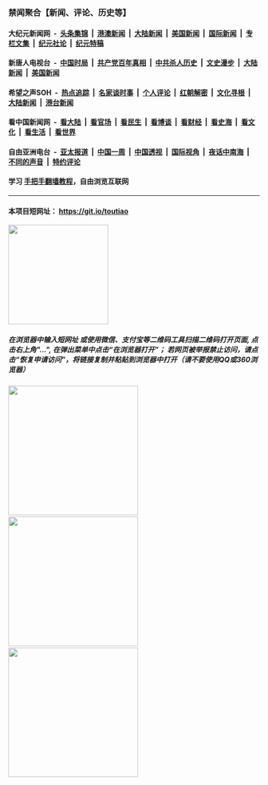 ### 禁闻聚合【新闻、评论、历史等】

#### 大纪元新闻网 &nbsp;-&nbsp; [头条集锦](indexes/E头条集锦.md?t=02291831) &nbsp;|&nbsp; [港澳新闻](indexes/E港澳新闻.md?t=02291831)  &nbsp;|&nbsp; [大陆新闻](indexes/E大陆新闻.md?t=02291831) &nbsp;|&nbsp; [美国新闻](indexes/E美国新闻.md?t=02291831) &nbsp;|&nbsp; [国际新闻](indexes/E国际新闻.md?t=02291831) &nbsp;|&nbsp; [专栏文集](indexes/E专栏文集.md?t=02291831) &nbsp;|&nbsp; [纪元社论](indexes/E纪元社论.md?t=02291831) &nbsp;|&nbsp; [纪元特稿](indexes/E纪元特稿.md?t=02291831) 

#### 新唐人电视台 &nbsp;-&nbsp; [中国时局](indexes/N中国时局.md?t=02291831) &nbsp;|&nbsp; [共产党百年真相](indexes/N共产党百年真相.md?t=02291831) &nbsp;|&nbsp; [中共杀人历史](indexes/N中共杀人历史.md?t=02291831) &nbsp;|&nbsp; [文史漫步](indexes/N文史漫步.md?t=02291831) &nbsp;|&nbsp; [大陆新闻](indexes/N大陆新闻.md?t=02291831) &nbsp;|&nbsp; [美国新闻](indexes/N美国新闻.md?t=02291831)

#### 希望之声SOH &nbsp;-&nbsp; [热点追踪](indexes/H热点追踪.md?t=02291831) &nbsp;|&nbsp; [名家谈时事](indexes/H名家谈时事.md?t=02291831) &nbsp;|&nbsp; [个人评论](indexes/H个人评论.md?t=02291831)  &nbsp;|&nbsp; [红朝解密](indexes/H红朝解密.md?t=02291831) &nbsp;|&nbsp; [文化寻根](indexes/H文化寻根.md?t=02291831) &nbsp;|&nbsp; [大陆新闻](indexes/H大陆新闻.md?t=02291831) &nbsp;|&nbsp; [港台新闻](indexes/H港台新闻.md?t=02291831)

#### 看中国新闻网 &nbsp;-&nbsp; [看大陆](indexes/S看大陆.md?t=02291831) &nbsp;|&nbsp; [看官场](indexes/S看官场.md?t=02291831) &nbsp;|&nbsp; [看民生](indexes/S看民生.md?t=02291831)  &nbsp;|&nbsp; [看博谈](indexes/S看博谈.md?t=02291831) &nbsp;|&nbsp; [看财经](indexes/S看财经.md?t=02291831) &nbsp;|&nbsp; [看史海](indexes/S看史海.md?t=02291831) &nbsp;|&nbsp; [看文化](indexes/S看文化.md?t=02291831) &nbsp;|&nbsp; [看生活](indexes/S看生活.md?t=02291831) &nbsp;|&nbsp; [看世界](indexes/S看世界.md?t=02291831)

#### 自由亚洲电台 &nbsp;-&nbsp; [亚太报道](indexes/R亚太报道.md?t=02291831) &nbsp;|&nbsp; [中国一周](indexes/R中国一周.md?t=02291831) &nbsp;|&nbsp; [中国透视](indexes/R中国透视.md?t=02291831)  &nbsp;|&nbsp; [国际视角](indexes/R国际视角.md?t=02291831) &nbsp;|&nbsp; [夜话中南海](indexes/R夜话中南海.md?t=02291831) &nbsp;|&nbsp; [不同的声音](indexes/R不同的声音.md?t=02291831) &nbsp;|&nbsp; [特约评论](indexes/R特约评论.md?t=02291831)

#### 学习 [手把手翻墙教程](https://github.com/gfw-breaker/guides/wiki)，自由浏览互联网

----

#### 本项目短网址： https://git.io/toutiao
<img src="https://raw.githubusercontent.com/gfw-breaker/banned-news/master/scripts/img/qr.png" width="200px"/>  

##### 在浏览器中输入短网址 或使用微信、支付宝等二维码工具扫描二维码打开页面, 点击右上角"...", 在弹出菜单中点击“在浏览器打开”； 若网页被举报禁止访问，请点击“恢复申请访问”，将链接复制并粘贴到浏览器中打开（请不要使用QQ或360浏览器）

<img src="https://raw.githubusercontent.com/gfw-breaker/banned-news/master/scripts/img/1.png" width="260px"/> &nbsp; <img src="https://raw.githubusercontent.com/gfw-breaker/banned-news/master/scripts/img/2.png" width="260px"/> &nbsp; <img src="https://raw.githubusercontent.com/gfw-breaker/banned-news/master/scripts/img/3.png" width="260px"/>
